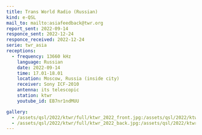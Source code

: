 ```yaml
---
title: Trans World Radio (Russian)
kind: e-QSL
mail_to: mailto:asiafeedback@twr.org
report_sent: 2022-09-14
responce_sent: 2022-12-24
responce_received: 2022-12-24
serie: twr_asia
receptions:
  - frequency: 13660 kHz
    language: Russian
    date: 2022-09-14
    time: 17.01-18.01
    location: Moscow, Russia (inside city)
    receiver: Sony ICF-2010
    antenna: its telescopic
    station: ktwr
    youtube_id: EB7nr1ndMUU

gallery:
  - /assets/qsl/2022/ktwr/full/ktwr_2022_front.jpg:/assets/qsl/2022/ktwr/small/ktwr_2022_front.jpg
  - /assets/qsl/2022/ktwr/full/ktwr_2022_back.jpg:/assets/qsl/2022/ktwr/small/ktwr_2022_back.jpg
---
```

